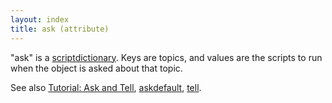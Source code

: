 ```yaml
---
layout: index
title: ask (attribute)
---
```


"ask" is a [scriptdictionary](../types/scriptdictionary.html). Keys are topics, and values are the scripts to run when the object is asked about that topic.

See also [Tutorial: Ask and Tell](../tutorial/more_things_to_do_with_objects.html#Ask_and_Tell), [askdefault](askdefault.html), [tell](tell.html).
